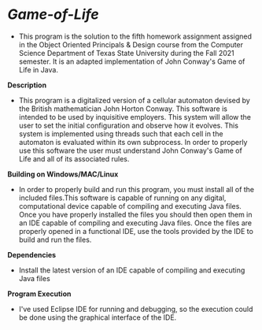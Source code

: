 # ***Game-of-Life***
* This program is the solution to the fifth homework assignment assigned in the Object Oriented Principals & Design course from the Computer Science Department of Texas State University during the Fall 2021 semester. It is an adapted implementation of John Conway's Game of Life in Java.

**Description**
* This program is a digitalized version of a cellular automaton devised by the British mathematician John Horton Conway. This software is intended to be used by inquisitive employers. This system will allow the user to set the initial configuration and observe how it evolves. This system is implemented using threads such that each cell in the automaton is evaluated within its own subprocess. In order to properly use this software the user must understand John Conway's Game of Life and all of its associated rules.

**Building on Windows/MAC/Linux**
* In order to properly build and run this program, you must install all of the included files.This software is capable of running on any digital, computational device capable of compiling and executing Java files. Once you have properly installed the files you should then open them in an IDE capable of compiling and executing Java files. Once the files are properly opened in a functional IDE, use the tools provided by the IDE to build and run the files.

**Dependencies**
* Install the latest version of an IDE capable of compiling and executing Java files

**Program Execution**
* I've used Eclipse IDE for running and debugging, so the execution could be done using the graphical interface of the IDE.
